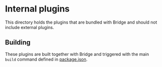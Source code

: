 # Internal plugins  
This directory holds the plugins that are bundled with Bridge and should not include external plugins.

## Building
These plugins are built together with Bridge and triggered with the main `build` command defined in [package.json](/package.json).